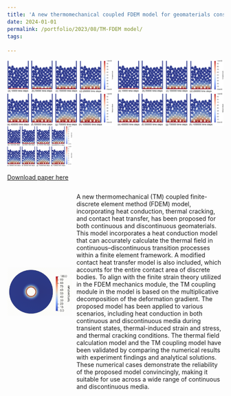 ```yaml
---
title: 'A new thermomechanical coupled FDEM model for geomaterials considering continuum-discontinuum transitions'
date: 2024-01-01
permalink: /portfolio/2023/08/TM-FDEM model/
tags:

---
```

<div style="display: flex; justify-content: space-between;">
    <img src="/images/Fig. 6. Heating up simulation of granular particles.jpg" alt="Image 1" style="width: 49%;" />
    <img src="/images/Fig. 6. Heating up simulation of granular particles.jpg" alt="Image 2" style="width: 49%;" />
</div>

<img src="/images/Fig. 6. Heating up simulation of granular particles.jpg" width="30%" height="auto">

[Download paper here](https://doi.org/10.1016/j.jrmge.2023.12.005)

<div style="display: flex; align-items: center;">
    <img src="/images/TM-FDEM空心圆柱开裂.gif" alt="描述文字" width="30%"  style="margin-right: 10px;">
    <p>
        A new thermomechanical (TM) coupled finite-discrete element method (FDEM) model, incorporating heat conduction, thermal cracking, and contact heat transfer, has been proposed for both continuous and discontinuous geomaterials. This model incorporates a heat conduction model that can accurately calculate the thermal field in continuous–discontinuous transition processes within a finite element framework. A modified contact heat transfer model is also included, which accounts for the entire contact area of discrete bodies. To align with the finite strain theory utilized in the FDEM mechanics module, the TM coupling module in the model is based on the multiplicative decomposition of the deformation gradient. The proposed model has been applied to various scenarios, including heat conduction in both continuous and discontinuous media during transient states, thermal-induced strain and stress, and thermal cracking conditions. The thermal field calculation model and the TM coupling model have been validated by comparing the numerical results with experiment findings and analytical solutions. These numerical cases demonstrate the reliability of the proposed model convincingly, making it suitable for use across a wide range of continuous and discontinuous media. 
    </p>
</div>

